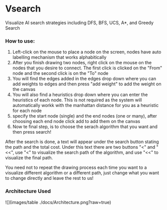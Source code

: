 # Vsearch
 Visualize AI search strategies including DFS, BFS, UCS, A*, and Greedy Search
 
 ### How to use:
  1. Left-click on the mouse to place a node on the screen, nodes have auto labelling mechanism that works alphabitically
  2. After you finish drawing two nodes, right click on the mouse on the nodes that you desire to connect. The first click is clicked on the "From" node and the second click is on the "To" node
  3. You will find the edges added in the edges drop down where you can add weights to edges and then press "add weight" to add the weight on the canvas
  4. You will also find a heuristics drop down where you can enter the heuristics of each node. This is not required as the system will automatically workk with the manhattan distance for you as a heuristic for each node
  5. specify the start node (single) and the end nodes (one or many), after choosing each end node click add to add them on the canvas 
  7. Now te final step, is to choose the serach algorithm that you want and then press search!

  After the search is done, a text will appear under the search button stating the path and the total cost.
  Under this text there are two buttons "<" and "<<", use "<" to visualize the search path of the algorithm, and use "<<" to visualize the final path.
  
  You need not to repeat the drawing process each time you want to a visualize different algorithm or a different path, just change what you want to change directly and leave the rest to us!
  
### Architecture Used
![](images/table ./docs/Architecture.png?raw=true)
